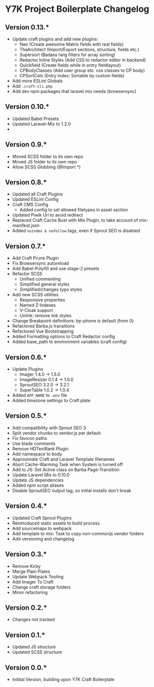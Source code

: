 # Y7K Project Boilerplate Changelog

## Version 0.13.*
* Update craft plugins and add new plugins:
    - Neo (Create awesome Matrix fields with real fields)
    - TheArchitect (Import/Export sections, structure, fields etc.)
    - Supersort (Badass twig filters for array sorting)
    - Redactor Inline Styles (Add CSS to redactor editor in backend)
    - Quickfield (Create fields while in entry fieldlayout)
    - CPBodyClasses (Add user group etc. css classes to CP body)
    - CPSortCols (Entry Index: Sortable by custom fields)
* Add more ESLint Globals
* Add `.craft-cli.php`
* Add dev npm packages that laravel mix needs (browsersync)

## Version 0.10.*
* Updated Babel Presets
* Updated Laravel-Mix to 1.2.0
* 
## Version 0.9.*
* Moved SCSS folder to its own repo
* Moved JS folder to its own repo
* Allow SCSS Globbing (@Import *)


## Version 0.8.*
* Updated all Craft Plugins
* Updated ESLint Config
* Craft CMS Config
    - Added config to set allowed filetypes in asset section
* Updated Piwik Url to avoid redirect
* Replaced Craft Cache Bust with Mix Plugin, to take account of mix-manifest.json
* Added `noindex & nofollow` tags, even if Sprout SEO is disabled

## Version 0.7.*
* Add Craft Prune Plugin
* Fix Browsersync autoreload
* Add Babel-Polyfill and use stage-2 presets
* Refactor SCSS
    - Unified commenting
    - Simplified general styles
    - Simplified/changes typo styles
* Add new SCSS utilities
    - Responsive properties
    - Named Z-Indexes
    - V-Cloak support
    - Unlink: remove link styles
* Change Breakpoint definitions: bp-phone is default (from 0)
* Refactored Barba.js transitions
* Refactored Vue Bootstrapping
* Added Formatting options to Craft Redactor config
* Added base_path to environment variables (craft config)


## Version 0.6.*
* Update Plugins
    - Imager 1.4.0 -> 1.5.0
    - ImageResizer 0.1.4 -> 1.0.0
    - SproutSEO 3.2.0 -> 3.2.1
    - SuperTable 1.0.2 -> 1.0.4
* Added `APP_NAME` to `.env` file
* Added timezone settings to Craft plate


## Version 0.5.*
* Add compatibility with Sprout SEO 3
* Split vendor chunks to vendor.js per default
* Fix favicon paths
* Use blade comments
* Remove HDTextRank Plugin
* Add namespace to body
* Approximate Craft and Laravel Template filenames
* Abort Cache-Warming Task when System is turned off
* Add to JS: Set Active class on Barba Page-Transition
* Update Laravel Mix to 0.10.0
* Update JS dependencies
* Added npm script aliases
* Disable SproutSEO output tag, so initial installs don't break


## Version 0.4.*
* Updated Craft Sprout Plugins
* Reintroduced static assets to build process
* Add sourcemaps to webpack
* Add template to mix: Task to copy non-commonjs vendor folders
* Add versioning and changelog


## Version 0.3.*
* Remove Kirby
* Merge Plain Plates
* Update Webpack Tooling
* Add Imager To Craft
* Change craft storage folders
* Minor refactoring


## Version 0.2.*
* Changes not tracked


## Version 0.1.*
* Updated JS structure
* Updated SCSS structure


## Version 0.0.*

* Initital Version, building upon Y7K Craft Boilerplate
